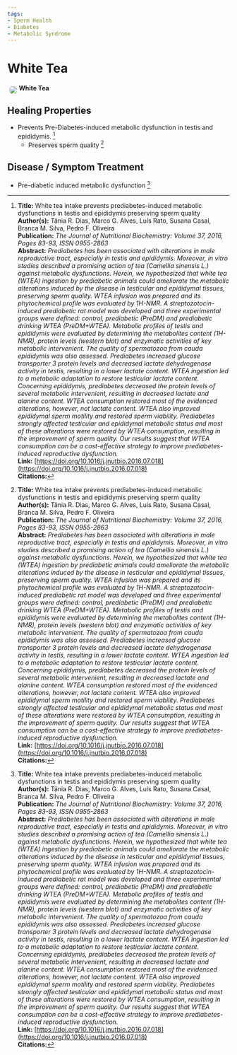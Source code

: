 ```yaml
---
tags:
- Sperm Health
- Diabetes
- Metabolic Syndrome
---
```

# White Tea

<img src="https://res.cloudinary.com/alchemist-cookbook/image/upload/w_200,f_auto/healing-items/white tea.jpg" style="border-radius: 5px; float:left; margin: 5px;">**White Tea**

## Healing Properties

- Prevents Pre-Diabetes-induced metabolic dysfunction in testis and epididymis. [^1]
  - Preserves sperm quality [^1]

## Disease / Symptom Treatment

- Pre-diabetic induced metabolic dysfunction [^1]

[^1]: **Title:** White tea intake prevents prediabetes-induced metabolic dysfunctions in testis and epididymis preserving sperm quality<br>**Author(s):** Tânia R. Dias, Marco G. Alves, Luís Rato, Susana Casal, Branca M. Silva, Pedro F. Oliveira <br>**Publication:** <i>The Journal of Nutritional Biochemistry: Volume 37, 2016, Pages 83-93, ISSN 0955-2863</i><br>**Abstract:** <i>Prediabetes has been associated with alterations in male reproductive tract, especially in testis and epididymis. Moreover, in vitro studies described a promising action of tea (Camellia sinensis L.) against metabolic dysfunctions. Herein, we hypothesized that white tea (WTEA) ingestion by prediabetic animals could ameliorate the metabolic alterations induced by the disease in testicular and epididymal tissues, preserving sperm quality. WTEA infusion was prepared and its phytochemical profile was evaluated by 1H-NMR. A streptozotocin-induced prediabetic rat model was developed and three experimental groups were defined: control, prediabetic (PreDM) and prediabetic drinking WTEA (PreDM+WTEA). Metabolic profiles of testis and epididymis were evaluated by determining the metabolites content (1H-NMR), protein levels (western blot) and enzymatic activities of key metabolic intervenient. The quality of spermatozoa from cauda epididymis was also assessed. Prediabetes increased glucose transporter 3 protein levels and decreased lactate dehydrogenase activity in testis, resulting in a lower lactate content. WTEA ingestion led to a metabolic adaptation to restore testicular lactate content. Concerning epididymis, prediabetes decreased the protein levels of several metabolic intervenient, resulting in decreased lactate and alanine content. WTEA consumption restored most of the evidenced alterations, however, not lactate content. WTEA also improved epididymal sperm motility and restored sperm viability. Prediabetes strongly affected testicular and epididymal metabolic status and most of these alterations were restored by WTEA consumption, resulting in the improvement of sperm quality. Our results suggest that WTEA consumption can be a cost-effective strategy to improve prediabetes-induced reproductive dysfunction.</i><br>**Link:** [https://doi.org/10.1016/j.jnutbio.2016.07.018](https://doi.org/10.1016/j.jnutbio.2016.07.018)<br>**Citations:**   

<!-- [^1]: 
**Title:** [ ]( )<br>
**Publication:** [ ]( )<br>
**Date:** <br>
**Study Type:** Animal Study, Commentary, Human Study: In Vitro - In Vivo - In Silico, Human: Case Report, Meta Analysis, Review<br>
**Author(s):** <br>
**Institution(s):** <br>
**Abstract:** <br>
[IPFS Link](https://ipfs.io/ipfs/) -->

<!-- <img src="https://res.cloudinary.com/alchemist-cookbook/image/upload/w_200,f_auto/healing-items/acemannan.jpg" style="border-radius: 5px; border-width: 1px; border-color: #c9c9c9; border-style: solid;   display: block; margin-left: auto; margin-right: auto;"> -->